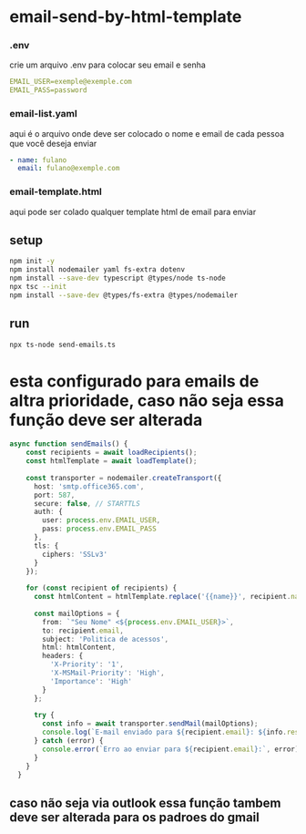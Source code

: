 # email-send-by-html-template

### .env
 crie um arquivo .env para colocar seu email e senha
 ```yaml
 EMAIL_USER=exemple@exemple.com
 EMAIL_PASS=password
```
### email-list.yaml
 aqui é o arquivo onde deve ser colocado o nome e email de cada pessoa que você deseja enviar
 ```yaml
 - name: fulano
   email: fulano@exemple.com
 ```
### email-template.html
 aqui pode ser colado qualquer template html de email para enviar

## setup
```bash
npm init -y
npm install nodemailer yaml fs-extra dotenv
npm install --save-dev typescript @types/node ts-node
npx tsc --init
npm install --save-dev @types/fs-extra @types/nodemailer
```
## run
```bash
npx ts-node send-emails.ts
```


# esta configurado para emails de altra prioridade, caso não seja essa função deve ser alterada 
```ts
async function sendEmails() {
    const recipients = await loadRecipients();
    const htmlTemplate = await loadTemplate();
  
    const transporter = nodemailer.createTransport({
      host: 'smtp.office365.com',
      port: 587,
      secure: false, // STARTTLS
      auth: {
        user: process.env.EMAIL_USER,
        pass: process.env.EMAIL_PASS
      },
      tls: {
        ciphers: 'SSLv3'
      }
    });
  
    for (const recipient of recipients) {
      const htmlContent = htmlTemplate.replace('{{name}}', recipient.name);
  
      const mailOptions = {
        from: `"Seu Nome" <${process.env.EMAIL_USER}>`,
        to: recipient.email,
        subject: 'Politica de acessos',
        html: htmlContent,
        headers: {
          'X-Priority': '1',
          'X-MSMail-Priority': 'High',
          'Importance': 'High'
        }
      };
  
      try {
        const info = await transporter.sendMail(mailOptions);
        console.log(`E-mail enviado para ${recipient.email}: ${info.response}`);
      } catch (error) {
        console.error(`Erro ao enviar para ${recipient.email}:`, error);
      }
    }
  }
```

## caso não seja via outlook essa função tambem deve ser alterada para os padroes do gmail
